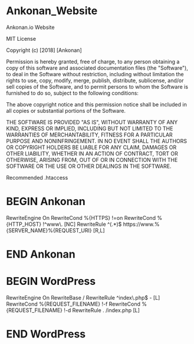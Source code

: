 # Ankonan_Website
Ankonan.io Website

MIT License

Copyright (c) [2018] [Ankonan]

Permission is hereby granted, free of charge, to any person obtaining a copy
of this software and associated documentation files (the "Software"), to deal
in the Software without restriction, including without limitation the rights
to use, copy, modify, merge, publish, distribute, sublicense, and/or sell
copies of the Software, and to permit persons to whom the Software is
furnished to do so, subject to the following conditions:

The above copyright notice and this permission notice shall be included in all
copies or substantial portions of the Software.

THE SOFTWARE IS PROVIDED "AS IS", WITHOUT WARRANTY OF ANY KIND, EXPRESS OR
IMPLIED, INCLUDING BUT NOT LIMITED TO THE WARRANTIES OF MERCHANTABILITY,
FITNESS FOR A PARTICULAR PURPOSE AND NONINFRINGEMENT. IN NO EVENT SHALL THE
AUTHORS OR COPYRIGHT HOLDERS BE LIABLE FOR ANY CLAIM, DAMAGES OR OTHER
LIABILITY, WHETHER IN AN ACTION OF CONTRACT, TORT OR OTHERWISE, ARISING FROM,
OUT OF OR IN CONNECTION WITH THE SOFTWARE OR THE USE OR OTHER DEALINGS IN THE
SOFTWARE.


Recommended .htaccess

# BEGIN Ankonan
<IfModule mod_rewrite.c>
 RewriteEngine On
 RewriteCond %{HTTPS} !=on
 RewriteCond %{HTTP_HOST} !^www\. [NC]
 RewriteRule ^(.*)$ https://www.%{SERVER_NAME}%{REQUEST_URI} [R,L]
</IfModule>

# END Ankonan
# BEGIN WordPress
<IfModule mod_rewrite.c>
RewriteEngine On
RewriteBase /
RewriteRule ^index\.php$ - [L]
RewriteCond %{REQUEST_FILENAME} !-f
RewriteCond %{REQUEST_FILENAME} !-d
RewriteRule . /index.php [L]
</IfModule>

# END WordPress
